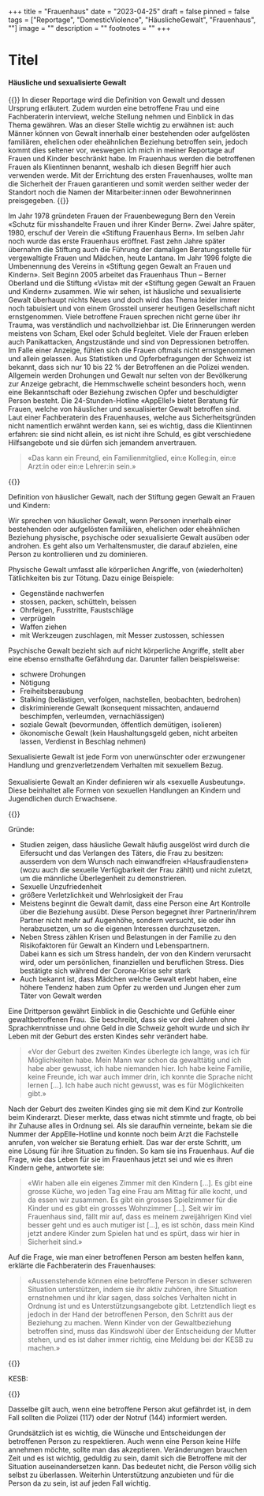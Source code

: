 +++
title = "Frauenhaus"
date = "2023-04-25"
draft = false
pinned = false
tags = ["Reportage", "DomesticViolence", "HäuslicheGewalt", "Frauenhaus", ""]
image = ""
description = ""
footnotes = ""
+++
# Titel

#### Häusliche und sexualisierte Gewalt

{{<lead>}}
In dieser Reportage wird die Definition von Gewalt und dessen Ursprung erläutert. Zudem wurden eine betroffene Frau und eine Fachberaterin interviewt, welche Stellung nehmen und Einblick in das Thema gewähren. Was an dieser Stelle wichtig zu erwähnen ist: auch Männer können von Gewalt innerhalb einer bestehenden oder aufgelösten familiären, ehelichen oder eheähnlichen Beziehung betroffen sein, jedoch kommt dies seltener vor, weswegen ich mich in meiner Reportage auf Frauen und Kinder beschränkt habe. Im Frauenhaus werden die betroffenen Frauen als Klientinnen benannt, weshalb ich diesen Begriff hier auch verwenden werde. Mit der Errichtung des ersten Frauenhauses, wollte man die Sicherheit der Frauen garantieren und somit werden seither weder der Standort noch die Namen der Mitarbeiter:innen oder Bewohnerinnen preisgegeben.
{{</lead>}}

Im Jahr 1978 gründeten Frauen der Frauenbewegung Bern den Verein «Schutz für misshandelte Frauen und ihrer Kinder Bern». Zwei Jahre später, 1980, erschuf der Verein die «Stiftung Frauenhaus Bern». Im selben Jahr noch wurde das erste Frauenhaus eröffnet. Fast zehn Jahre später übernahm die Stiftung auch die Führung der damaligen Beratungsstelle für vergewaltigte Frauen und Mädchen, heute Lantana. Im Jahr 1996 folgte die Umbenennung des Vereins in «Stiftung gegen Gewalt an Frauen und Kindern». Seit Beginn 2005 arbeitet das Frauenhaus Thun – Berner Oberland und die Stiftung «Vista» mit der «Stiftung gegen Gewalt an Frauen und Kindern» zusammen. Wie wir sehen, ist häusliche und sexualisierte Gewalt überhaupt nichts Neues und doch wird das Thema leider immer noch tabuisiert und von einem Grossteil unserer heutigen Gesellschaft nicht ernstgenommen. Viele betroffene Frauen sprechen nicht gerne über ihr Trauma, was verständlich und nachvollziehbar ist. Die Erinnerungen werden meistens von Scham, Ekel oder Schuld begleitet. Viele der Frauen erleben auch Panikattacken, Angstzustände und sind von Depressionen betroffen. Im Falle einer Anzeige, fühlen sich die Frauen oftmals nicht ernstgenommen und allein gelassen. Aus Statistiken und Opferbefragungen der Schweiz ist bekannt, dass sich nur 10 bis 22 % der Betroffenen an die Polizei wenden. Allgemein werden Drohungen und Gewalt nur selten von der Bevölkerung zur Anzeige gebracht, die Hemmschwelle scheint besonders hoch, wenn eine Bekanntschaft oder Beziehung zwischen Opfer und beschuldigter Person besteht. Die 24-Stunden-Hotline «AppElle!» bietet Beratung für Frauen, welche von häuslicher und sexualisierter Gewalt betroffen sind. Laut einer Fachberaterin des Frauenhauses, welche aus Sicherheitsgründen nicht namentlich erwähnt werden kann, sei es wichtig, dass die Klientinnen erfahren: sie sind nicht allein, es ist nicht ihre Schuld, es gibt verschiedene Hilfsangebote und sie dürfen sich jemandem anvertrauen.  

> «Das kann ein Freund, ein Familienmitglied, ein:e Kolleg:in, ein:e Arzt:in oder ein:e Lehrer:in sein.»

{{<box>}}

Definition von häuslicher Gewalt, nach der Stiftung gegen Gewalt an Frauen und Kindern:

Wir sprechen von häuslicher Gewalt, wenn Personen innerhalb einer bestehenden oder aufgelösten familiären, ehelichen oder eheähnlichen Beziehung physische, psychische oder sexualisierte Gewalt ausüben oder androhen. Es geht also um Verhaltensmuster, die darauf abzielen, eine Person zu kontrollieren und zu dominieren.

Physische Gewalt umfasst alle körperlichen Angriffe, von (wiederholten) Tätlichkeiten bis zur Tötung. Dazu einige Beispiele:

* Gegenstände nachwerfen
* stossen, packen, schütteln, beissen
* Ohrfeigen, Fusstritte, Faustschläge
* verprügeln
* Waffen ziehen
* mit Werkzeugen zuschlagen, mit Messer zustossen, schiessen

Psychische Gewalt bezieht sich auf nicht körperliche Angriffe, stellt aber eine ebenso ernsthafte Gefährdung dar. Darunter fallen beispielsweise:

* schwere Drohungen
* Nötigung
* Freiheitsberaubung
* Stalking (belästigen, verfolgen, nachstellen, beobachten, bedrohen)
* diskriminierende Gewalt (konsequent missachten, andauernd beschimpfen, verleumden, vernachlässigen)
* soziale Gewalt (bevormunden, öffentlich demütigen, isolieren)
* ökonomische Gewalt (kein Haushaltungsgeld geben, nicht arbeiten lassen, Verdienst in Beschlag nehmen)

Sexualisierte Gewalt ist jede Form von unerwünschter oder erzwungener Handlung und grenzverletzendem Verhalten mit sexuellem Bezug.\
\
Sexualisierte Gewalt an Kinder definieren wir als «sexuelle Ausbeutung». Diese beinhaltet alle Formen von sexuellen Handlungen an Kindern und Jugendlichen durch Erwachsene.

{{</box>}}

Gründe:

* Studien zeigen, dass häusliche Gewalt häufig ausgelöst wird durch die Eifersucht und das Verlangen des Täters, die Frau zu besitzen: ausserdem von dem Wunsch nach einwandfreien «Hausfraudiensten» (wozu auch die sexuelle Verfügbarkeit der Frau zählt) und nicht zuletzt, um die männliche Überlegenheit zu demonstrieren.
* Sexuelle Unzufriedenheit
* größere Verletzlichkeit und Wehrlosigkeit der Frau
* Meistens beginnt die Gewalt damit, dass eine Person eine Art Kontrolle über die Beziehung ausübt. Diese Person begegnet ihrer Partnerin/ihrem Partner nicht mehr auf Augenhöhe, sondern versucht, sie oder ihn herabzusetzen, um so die eigenen Interessen durchzusetzen.
* Neben Stress zählen Krisen und Belastungen in der Familie zu den Risikofaktoren für Gewalt an Kindern und Lebenspartnern. Dabei kann es sich um Stress handeln, der von den Kindern verursacht wird, oder um persönlichen, finanziellen und beruflichen Stress. Dies bestätigte sich während der Corona-Krise sehr stark
* Auch bekannt ist, dass Mädchen welche Gewalt erlebt haben, eine höhere Tendenz haben zum Opfer zu werden und Jungen eher zum Täter von Gewalt werden

Eine Drittperson gewährt Einblick in die Geschichte und Gefühle einer gewaltbetroffenen Frau.  Sie beschreibt, dass sie vor drei Jahren ohne Sprachkenntnisse und ohne Geld in die Schweiz geholt wurde und sich ihr Leben mit der Geburt des ersten Kindes sehr verändert habe. 

> «Vor der Geburt des zweiten Kindes überlegte ich lange, was ich für Möglichkeiten habe. Mein Mann war schon da gewalttätig und ich habe aber gewusst, ich habe niemanden hier. Ich habe keine Familie, keine Freunde, ich war auch immer drin, ich konnte die Sprache nicht lernen \[…]. Ich habe auch nicht gewusst, was es für Möglichkeiten gibt.» 

Nach der Geburt des zweiten Kindes ging sie mit dem Kind zur Kontrolle beim Kinderarzt. Dieser merkte, dass etwas nicht stimmte und fragte, ob bei ihr Zuhause alles in Ordnung sei. Als sie daraufhin verneinte, bekam sie die Nummer der AppElle-Hotline und konnte noch beim Arzt die Fachstelle anrufen, von welcher sie Beratung erhielt. Das war der erste Schritt, um eine Lösung für ihre Situation zu finden. So kam sie ins Frauenhaus. Auf die Frage, wie das Leben für sie im Frauenhaus jetzt sei und wie es ihren Kindern gehe, antwortete sie: 

> «Wir haben alle ein eigenes Zimmer mit den Kindern \[…]. Es gibt eine grosse Küche, wo jeden Tag eine Frau am Mittag für alle kocht, und da essen wir zusammen. Es gibt ein grosses Spielzimmer für die Kinder und es gibt ein grosses Wohnzimmer \[…]. Seit wir im Frauenhaus sind, fällt mir auf, dass es meinem zweijährigen Kind viel besser geht und es auch mutiger ist \[…], es ist schön, dass mein Kind jetzt andere Kinder zum Spielen hat und es spürt, dass wir hier in Sicherheit sind.»

Auf die Frage, wie man einer betroffenen Person am besten helfen kann, erklärte die Fachberaterin des Frauenhauses:

> «Aussenstehende können eine betroffene Person in dieser schweren Situation unterstützen, indem sie ihr aktiv zuhören, ihre Situation ernstnehmen und ihr klar sagen, dass solches Verhalten nicht in Ordnung ist und es Unterstützungsangebote gibt. Letztendlich liegt es jedoch in der Hand der betroffenen Person, den Schritt aus der Beziehung zu machen. Wenn Kinder von der Gewaltbeziehung betroffen sind, muss das Kindswohl über der Entscheidung der Mutter stehen, und es ist daher immer richtig, eine Meldung bei der KESB zu machen.» 

{{<box>}}

KESB:

{{</box>}}

Dasselbe gilt auch, wenn eine betroffene Person akut gefährdet ist, in dem Fall sollten die Polizei (117) oder der Notruf (144) informiert werden.

Grundsätzlich ist es wichtig, die Wünsche und Entscheidungen der betroffenen Person zu respektieren. Auch wenn eine Person keine Hilfe annehmen möchte, sollte man das akzeptieren. Veränderungen brauchen Zeit und es ist wichtig, geduldig zu sein, damit sich die Betroffene mit der Situation auseinandersetzen kann. Das bedeutet nicht, die Person völlig sich selbst zu überlassen. Weiterhin Unterstützung anzubieten und für die Person da zu sein, ist auf jeden Fall wichtig.